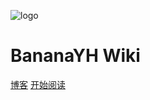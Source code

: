 ![logo](https://luoyunhao.com/usr/themes/handsome/assets/img/皮卡丘.png)
 
# BananaYH Wiki

 
[博客](https://luoyunhao.com)
[开始阅读](#headline)